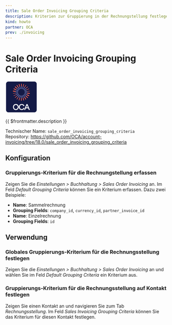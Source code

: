```yaml
---
title: Sale Order Invoicing Grouping Criteria
description: Kriterien zur Gruppierung in der Rechnungstellung festlegen.
kind: howto
partner: OCA
prev: ./invoicing
---
```


# Sale Order Invoicing Grouping Criteria

![icon_oca_app](attachments/icon_oca_app.png)

{{ $frontmatter.description }}

Technischer Name: `sale_order_invoicing_grouping_criteria`\
Repository: <https://github.com/OCA/account-invoicing/tree/18.0/sale_order_invoicing_grouping_criteria>

## Konfiguration

### Gruppierungs-Kriterium für die Rechnungstellung erfassen

Zeigen Sie die _Einstellungen > Buchhaltung > Sales Order Invoicing_ an. Im Feld _Default Grouping Criteria_ können Sie ein Kriterium erfassen. Dazu zwei Beispiele:

- **Name**: Sammelrechnung
- **Grouping Fields**: `company_id`, `currency_id`, `partner_invoice_id`
- **Name**: Einzelrechnung
- **Grouping Fields**: `id`

## Verwendung

### Globales Gruppierungs-Kriterium für die Rechnungsstellung festlegen

Zeigen Sie die _Einstellungen > Buchhaltung > Sales Order Invoicing_ an und wählen Sie im Feld _Default Grouping Criteria_ ein Kriterium aus.

### Gruppierungs-Kriterium für die Rechnungsstellung auf Kontakt festlegen

Zeigen Sie einen Kontakt an und navigieren Sie zum Tab _Rechnungsstellung_. Im Feld _Sales Invoicing Grouping Criteria_ können Sie das Kriterium für diesen Kontakt festlegen.
